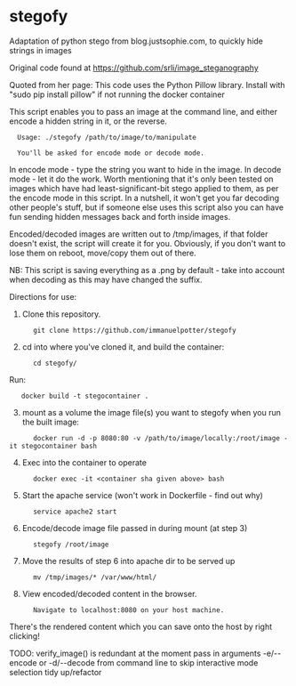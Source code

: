 # stegofy
Adaptation of python stego from blog.justsophie.com, to quickly hide strings in images

Original code found at https://github.com/srli/image_steganography

Quoted from her page: This code uses the Python Pillow library. Install with "sudo pip install pillow" if not running the docker container

This script enables you to pass an image at the command line, and either encode a hidden string in it, or the reverse.

      Usage: ./stegofy /path/to/image/to/manipulate

      You'll be asked for encode mode or decode mode.

In encode mode - type the string you want to hide in the image.
In decode mode - let it do the work. Worth mentioning that it's only been tested on images which have had least-significant-bit stego applied to them, as per the encode mode in this script. In a nutshell, it won't get you far decoding other people's stuff, but if someone else uses this script also you can have fun sending hidden messages back and forth inside images.

Encoded/decoded images are written out to /tmp/images, if that folder doesn't exist, the script will create it for you.
Obviously, if you don't want to lose them on reboot, move/copy them out of there.

NB: This script is saving everything as a .png by default - take into account when decoding as this may have changed the suffix.

Directions for use:

1) Clone this repository.
```
      git clone https://github.com/immanuelpotter/stegofy
```
2) cd into where you've cloned it, and build the container:
```
      cd stegofy/
   ```   
Run:
```
   docker build -t stegocontainer .
```      
3) mount as a volume the image file(s) you want to stegofy when you run the built image:
```
      docker run -d -p 8080:80 -v /path/to/image/locally:/root/image -it stegocontainer bash
   ``` 
4) Exec into the container to operate
```
      docker exec -it <container sha given above> bash
   ```   
5) Start the apache service (won't work in Dockerfile - find out why)
```
      service apache2 start
   ```   
6) Encode/decode image file passed in during mount (at step 3)
```
      stegofy /root/image
   ```   
7) Move the results of step 6 into apache dir to be served up
```
      mv /tmp/images/* /var/www/html/
   ```   
8) View encoded/decoded content in the browser.
```
      Navigate to localhost:8080 on your host machine.
   ```   
There's the rendered content which you can save onto the host by right clicking!

TODO:
      verify_image() is redundant at the moment
      pass in arguments -e/--encode or -d/--decode from command line to skip interactive mode selection
      tidy up/refactor

